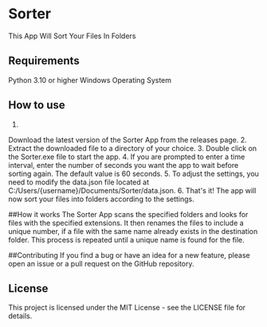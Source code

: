 # Sorter
This App Will Sort Your Files In Folders

## Requirements
Python 3.10 or higher
Windows Operating System


## How to use
1.
Download the latest version of the Sorter App from the releases page.
2.
Extract the downloaded file to a directory of your choice.
3.
Double click on the Sorter.exe file to start the app.
4.
If you are prompted to enter a time interval, enter the number of seconds you want the app to wait before sorting again. The default value is 60 seconds.
5.
To adjust the settings, you need to modify the data.json file located at C:/Users/{username}/Documents/Sorter/data.json.
6.
That's it! The app will now sort your files into folders according to the settings.


##How it works
The Sorter App scans the specified folders and looks for files with the specified extensions. It then renames the files to include a unique number, if a file with the same name already exists in the destination folder. This process is repeated until a unique name is found for the file.

##Contributing
If you find a bug or have an idea for a new feature, please open an issue or a pull request on the GitHub repository.

## License
This project is licensed under the MIT License - see the LICENSE file for details.